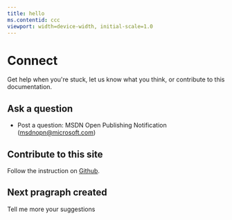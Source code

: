 ```yaml
---
title: hello
ms.contentid: ccc
viewport: width=device-width, initial-scale=1.0
---
```


# Connect #

Get help when you're stuck, let us know what you think, or contribute to this documentation. 

## Ask a question ##
- Post a question: MSDN Open Publishing Notification (msdnopn@microsoft.com) 

## Contribute to this site ##

Follow the instruction on [Github](https://github.com/openpublish/docs).

## Next pragraph created ##
Tell me more your suggestions

